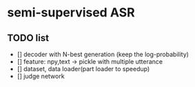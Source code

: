 # semi-supervised ASR
## TODO list 
- [] decoder with N-best generation (keep the log-probability)
- [] feature: npy,text -> pickle with multiple utterance
- [] dataset, data loader(part loader to speedup)
- [] judge network 
